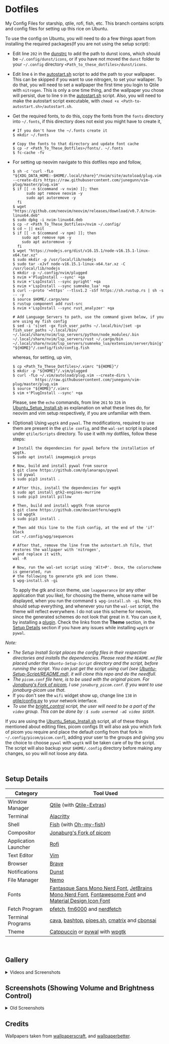 # Dotfiles
My Config Files for starship, qtile, rofi, fish, etc. This branch contains scripts and config files for setting up this rice on Ubuntu.

To use the config on Ubuntu, you will need to do a few things apart from installing the required packages(If you are not using the setup script):
- Edit line `202` in the [dunstrc](https://github.com/Ruturajn/Dotfiles/blob/ubuntu/dunst/dunstrc) to add the path to dunst icons, which should be
  `~/.config/dunst/icons`, or if you have not moved the `dunst` folder to your `~/.config` directory `<Path_to_these_dotfiles>/dunst/icons`.
- Edit line `6` in the [autostart.sh](https://github.com/Ruturajn/Dotfiles/blob/ubuntu/qtile/autostart.sh) script to add the path to your wallpaper. 
  This can be skipped if you want to use nitrogen, to set your wallaper. To do that, you will need to set a wallpaper the first time you login to Qtile
  with `nitrogen`. This is only a one time thing, and the wallpaper you chose will persist, due to line `9` in the 
  [autostart.sh](https://github.com/Ruturajn/Dotfiles/blob/ubuntu/qtile/autostart.sh) script. Also, you will need to make the autostart script 
  executable, with `chmod +x <Path-to-autostart.sh>/autostart.sh`.
- Get the required fonts, to do this, copy the fonts from the `fonts` directory into `~/.fonts`, if this directory does not exist you might have to
  create it,
  ```
  # If you don't have the ~/.fonts create it
  $ mkdir ~/.fonts
  
  # Copy the fonts to that directory and update font cache
  $ cp -r <Path_To_These_Dotfiles>/fonts/. ~/.fonts
  $ fc-cache -fv
  ```
- For setting up neovim navigate to this dotfiles repo and follow,
  ```
  $ sh -c 'curl -fLo "${XDG_DATA_HOME:-$HOME/.local/share}"/nvim/site/autoload/plug.vim --create-dirs https://raw.githubusercontent.com/junegunn/vim-plug/master/plug.vim'
  $ if [[ -n $(command -v nvim) ]]; then
	    sudo apt remove neovim -y
	    sudo apt autoremove -y
    fi
  $ wget "https://github.com/neovim/neovim/releases/download/v0.7.0/nvim-linux64.deb"
  $ sudo dpkg -i nvim-linux64.deb
  $ cp -r <Path_To_These_Dotfiles>/nvim ~/.config/
  $ cd ~ || exit
  $ if [[ -n $(command -v npm) ]]; then
      sudo apt remove npm -y
      sudo apt autoremove -y
    fi
  $ wget "https://nodejs.org/dist/v16.15.1/node-v16.15.1-linux-x64.tar.xz"
  $ sudo mkdir -p /usr/local/lib/nodejs
  $ sudo tar -xJvf node-v16.15.1-linux-x64.tar.xz -C /usr/local/lib/nodejs
  $ mkdir -p ~/.config/nvim/plugged
  $ nvim +'PlugInstall --sync' +qa
  $ nvim +'LspInstall --sync pyright' +qa
  $ nvim +'LspInstall --sync sumneko_lua' +qa
  $ curl --proto '=https' --tlsv1.2 -sSf https://sh.rustup.rs | sh -s -- -y
  $ source $HOME/.cargo/env
  $ rustup component add rust-src
  $ nvim +'LspInstall --sync rust_analyzer' +qa
  
  # Add Language Servers to path, use the command given below, if you are using my fish config
  $ sed -i 's|set -gx fish_user_paths ~/.local/bin/|set -gx fish_user_paths ~/.local/bin/ ~/.local/share/nvim/lsp_servers/python/node_modules/.bin ~/.local/share/nvim/lsp_servers/rust ~/.cargo/bin ~/.local/share/nvim/lsp_servers/sumneko_lua/extension/server/bin|g' "${HOME}"/.config/fish/config.fish
  ```
  whereas, for setting, up vim,
  ```
  $ cp <Path_To_These_Dotfiles>/.vimrc "${HOME}"/
  $ mkdir -p "${HOME}"/.vim/plugged
  $ curl -fLo ~/.vim/autoload/plug.vim --create-dirs \
			https://raw.githubusercontent.com/junegunn/vim-plug/master/plug.vim
  $ source "${HOME}"/.vimrc
  $ vim +'PlugInstall --sync' +qa
  ```
  Please, see the `echo` commands, from line `261` to `326` in [Ubuntu_Setup_Install.sh](https://github.com/Ruturajn/Dotfiles/blob/ubuntu/Ubuntu-Setup-Script/Ubuntu_Setup_Install.sh) as explanation on what these lines do, for neovim and vim setup respectively, if you are unfamiliar with them.

- (Optional) Using `wpgtk` and `pywal`. The modifications, required to use them are present in the `qtile config`, and the `wal-set` script is placed under 
  `qtile/Scripts` directory. To use it with my dotfiles, follow these steps:
  ```
  # Install the dependencies for pywal before the installation of wpgtk.
  $ sudo apt install imagemagick procps
  
  # Now, build and install pywal from source
  $ git clone https://github.com/dylanaraps/pywal
  $ cd pywal
  $ sudo pip3 install .
  
  # After this, install the dependencies for wpgtk
  $ sudo apt install gtk2-engines-murrine
  $ sudo pip3 install pillow
  
  # Then, build and install wpgtk from source
  $ git clone https://github.com/deviantfero/wpgtk
  $ cd wpgtk
  $ sudo pip3 install .
  
  # Then add this line to the fish config, at the end of the 'if' block
  cat ~/.config/wpg/sequences
  
  # After that, remove the line from the autostart.sh file, that restores the wallpaper with 'nitrogen',
  # and replace it with,
  wal -R
  
  # Now, run the wal-set script using 'Alt+P'. Once, the colorscheme is generated, run
  # the following to generate gtk and icon theme.
  $ wpg-install.sh -gi
  ```
  To apply the gtk and icon theme, use `lxappearance` (or any other application that you like), for choosing the theme, whose name will be displayed, 
  when you run the command `$ wpg-install.sh -gi`. Now, this should setup everything, and whenever you run the `wal-set` script, the theme will reflect 
  everywhere. I do not use this scheme for neovim, since the generated schemes do not look that great in it. You can use it, by installing a 
  [plugin](https://github.com/deviantfero/wpgtk.vim). Check the links from the **Theme** section, in the [Setup Details](#setup-details) section if you 
  have any issues while installing `wpgtk` or `pywal`.

*Note:* 
- *The Setup Install Script places the config files in their respective directories and installs the dependencies. Please read the ```README.md``` file 
  placed under the `Ubuntu-Setup-Script` directory and the script, before running the script. You can just get the script using curl (see 
  [Ubuntu-Setup-Script/README.md](https://github.com/Ruturajn/Dotfiles/tree/ubuntu/Ubuntu-Setup-Script)), it will clone this repo and do the needfull.*
- *The `picom.conf` file here, is to be used with the original picom. For [Jonaburg's Fork of picom](https://github.com/jonaburg/picom),
  I use `jonaburg_picom.conf`. If you want to use jonaburg-picom use that.*
- If you don't see the `wifi` widget show up, change line `138` in [qtile/config.py](https://github.com/Ruturajn/Dotfiles/blob/ubuntu/qtile/config.py)
  to your network interface.
- *To use the [bright_control](https://github.com/Ruturajn/Dotfiles/blob/ubuntu/qtile/Scripts/bright_control) script, the user will need to be a part of 
  the `video` group. This can be done by : `$ sudo usermod -aG video $USER`.*

If you are using the [Ubuntu_Setup_Install.sh](https://github.com/Ruturajn/Dotfiles/blob/ubuntu/Ubuntu-Setup-Script/Ubuntu_Setup_Install.sh) script, all 
of these things mentioned about editing files, picom configs (It will also ask you which fork of picom you require and place the default config
from that fork in `~/.config/picom/picom.conf`), adding your user to the groups and giving you the choice to choose `pywal` with `wpgtk` will be
taken care of by the script. The script will also backup your `$HOME/.config` directory before making any changes, so you will not loose any data.

<br />

## Setup Details

| Category | Tool Used |
| --- | --- |
| Window Manager | [Qtile](https://github.com/qtile/qtile) (with [Qtile-Extras](https://github.com/elParaguayo/qtile-extras)) |
| Terminal | [Alacritty](https://github.com/alacritty/alacritty) |
| Shell    | [Fish](https://github.com/fish-shell/fish-shell) (with [Oh-my-fish](https://github.com/oh-my-fish/oh-my-fish)) |
| Compositor | [Jonaburg's Fork of picom](https://github.com/jonaburg/picom) |
| Application Launcher | [Rofi](https://github.com/davatorium/rofi) | 
| Text Editor | [Vim](https://github.com/vim/vim) |
| Browser | [Brave](https://brave.com/) |
| Notifications | [Dunst](https://github.com/dunst-project/dunst) |
| File Manager | [Nemo](https://github.com/linuxmint/nemo) |
| Fonts | [Fantasque Sans Mono Nerd Font](https://github.com/ryanoasis/nerd-fonts/tree/master/patched-fonts/FantasqueSansMono/Regular/complete), [JetBrains Mono Nerd Font](https://github.com/ryanoasis/nerd-fonts/tree/master/patched-fonts/JetBrainsMono/Ligatures/Regular/complete), [Fontawesome Font](https://github.com/FortAwesome/Font-Awesome) and [Material Design Icon Font](https://github.com/google/material-design-icons/blob/master/font/MaterialIcons-Regular.ttf) |
| Fetch Program | [pfetch](https://github.com/dylanaraps/pfetch), [fm6000](https://github.com/anhsirk0/fetch-master-6000) and [nerdfetch](https://github.com/ThatOneCalculator/NerdFetch) |
| Terminal Programs | [cava](https://github.com/karlstav/cava), [bashtop](https://github.com/aristocratos/bashtop), [pipes.sh](https://github.com/pipeseroni/pipes.sh), [cmatrix](https://github.com/abishekvashok/cmatrix) and [cbonsai](https://gitlab.com/jallbrit/cbonsai) |
| Theme | [Catppuccin](https://github.com/catppuccin/catppuccin) or [pywal](https://github.com/dylanaraps/pywal) with [wpgtk](https://github.com/deviantfero/wpgtk) |

<br />

## Gallery

<details>
<summary>Videos and Screenshots</summary>


https://user-images.githubusercontent.com/56625259/177556957-b1e09610-c086-42f3-a2f8-58f6924e4b6e.mp4

![Ubuntu-Qtile-Rice-1](https://user-images.githubusercontent.com/56625259/174551823-dc47db9e-2ee6-4978-9d3b-7f03b8324691.png)

![Ubuntu-Qtile-Rice-2](https://user-images.githubusercontent.com/56625259/174551835-871f0284-97bb-44ef-b4ca-cb5e33f5caa3.png)

![Ubuntu-Qtile-Rice-Rofi](https://user-images.githubusercontent.com/56625259/174551904-c206e71a-dc31-43de-840c-d8c74b52d25c.png)

![Ubuntu-Qtile-Rice-Wifi](https://user-images.githubusercontent.com/56625259/174551959-0bca4800-958c-4321-8f7d-a84921d5df70.png)

![Ubuntu-Qtile-Rice-PowerMenu](https://user-images.githubusercontent.com/56625259/174551974-1e3bb88e-55eb-4885-a7e4-4ae9647a098d.png)

</details>

## Screenshots (Showing Volume and Brightness Control)
<details>
<summary>Old Screenshots</summary>

![Ubuntu_Qtile_Rice](https://user-images.githubusercontent.com/56625259/170973427-d2e64b55-43bf-4ce6-987c-70251b20617e.png)

![Ubuntu_Qtile_Rice_1](https://user-images.githubusercontent.com/56625259/170973472-4af755da-aaa8-4e35-bf2a-9836b06de1cc.png)

![Ubuntu_Qtile_Rice_Rofi](https://user-images.githubusercontent.com/56625259/170973507-37c1d2c4-769b-42d3-a2ad-f114174e0242.png)

![Ubuntu_Qtile_Rice_Vol-Up](https://user-images.githubusercontent.com/56625259/170973542-e341bbff-d8e0-480d-9d2b-9491619c6f0f.png)

![Ubuntu_Qtile_Rice_Vol-Down](https://user-images.githubusercontent.com/56625259/170973564-f3820e0e-2a0b-4066-bb66-38f0d46decd8.png)

![Ubuntu_Qtile_Rice_Vol-Mute](https://user-images.githubusercontent.com/56625259/170973602-06f21dbf-aafa-4b95-8759-bb01760b00cb.png)

![Ubuntu_Qtile_Rice_Vol-UnMute](https://user-images.githubusercontent.com/56625259/170973620-444910ee-aac5-418a-9756-f8f34b0d2787.png)

![Ubuntu_Qtile_Rice_Brightness](https://user-images.githubusercontent.com/56625259/170973640-10d22a17-65ff-4ede-bd28-76e9ba5050ac.png)

<br />

</details>

## Credits

Wallpapers taken from [wallpaperscraft](https://wallpaperscraft.com), and [wallpaperbetter](https://www.wallpaperbetter.com/en/search?q=1920x1080).

